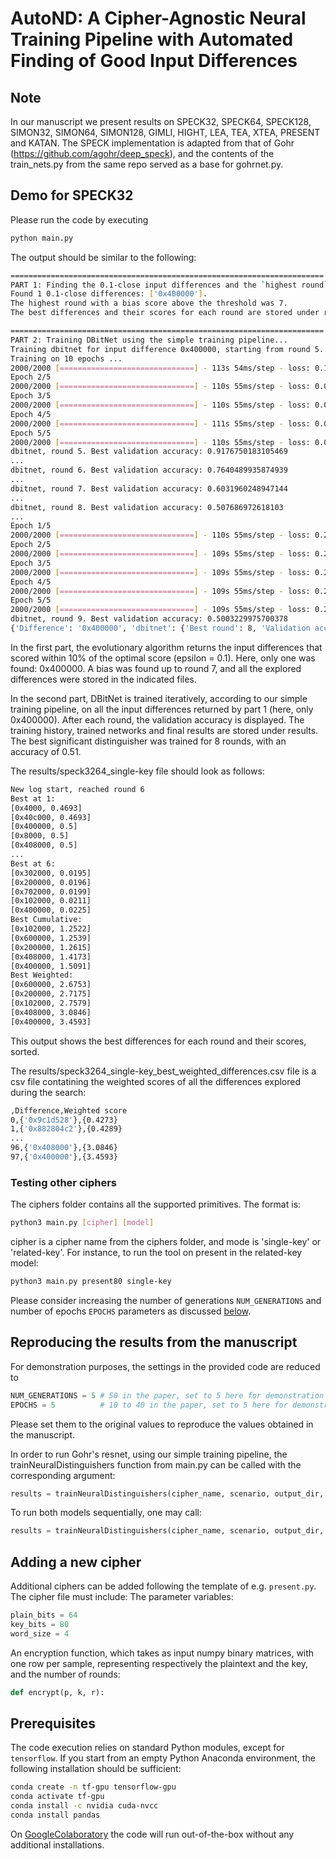 # AutoND: A Cipher-Agnostic Neural Training Pipeline  with Automated Finding of Good Input Differences

## Note 
In our manuscript we present results on SPECK32, SPECK64, SPECK128, SIMON32, SIMON64, SIMON128, GIMLI, HIGHT, LEA, TEA, XTEA, PRESENT and KATAN.
The SPECK implementation is adapted from that of Gohr (https://github.com/agohr/deep_speck), and the contents of the train_nets.py from the same repo
served as a base for gohrnet.py. 

## Demo for SPECK32
Please run the code by executing 
```bash
python main.py
```
The output should be similar to the following: 

```bash
======================================================================
PART 1: Finding the 0.1-close input differences and the `highest round` using the evolutionary optimizer for  speck3264_single-key ...
Found 1 0.1-close differences: ['0x400000'].
The highest round with a bias score above the threshold was 7.
The best differences and their scores for each round are stored under results/speck3264_single-key, and the full list of differences along with their weighted scores are stored under results/speck3264_single-key_best_weighted_differences.csv.

======================================================================
PART 2: Training DBitNet using the simple training pipeline...
Training dbitnet for input difference 0x400000, starting from round 5...
Training on 10 epochs ...
2000/2000 [==============================] - 113s 54ms/step - loss: 0.1203 - acc: 0.8486 - val_loss: 0.0889 - val_acc: 0.8867
Epoch 2/5
2000/2000 [==============================] - 110s 55ms/step - loss: 0.0828 - acc: 0.8957 - val_loss: 0.0730 - val_acc: 0.9095
Epoch 3/5
2000/2000 [==============================] - 110s 55ms/step - loss: 0.0717 - acc: 0.9108 - val_loss: 0.0661 - val_acc: 0.9167
Epoch 4/5
2000/2000 [==============================] - 111s 55ms/step - loss: 0.0657 - acc: 0.9171 - val_loss: 0.0650 - val_acc: 0.9174
Epoch 5/5
2000/2000 [==============================] - 110s 55ms/step - loss: 0.0648 - acc: 0.9176 - val_loss: 0.0646 - val_acc: 0.9177
dbitnet, round 5. Best validation accuracy: 0.9176750183105469
...
dbitnet, round 6. Best validation accuracy: 0.7640489935874939
...
dbitnet, round 7. Best validation accuracy: 0.6031960248947144
...
dbitnet, round 8. Best validation accuracy: 0.507686972618103
...
Epoch 1/5
2000/2000 [==============================] - 110s 55ms/step - loss: 0.2502 - acc: 0.5000 - val_loss: 0.2505 - val_acc: 0.5003
Epoch 2/5
2000/2000 [==============================] - 109s 55ms/step - loss: 0.2502 - acc: 0.5012 - val_loss: 0.2501 - val_acc: 0.5003
Epoch 3/5
2000/2000 [==============================] - 109s 55ms/step - loss: 0.2501 - acc: 0.5022 - val_loss: 0.2501 - val_acc: 0.5003
Epoch 4/5
2000/2000 [==============================] - 109s 55ms/step - loss: 0.2501 - acc: 0.5027 - val_loss: 0.2502 - val_acc: 0.4998
Epoch 5/5
2000/2000 [==============================] - 109s 55ms/step - loss: 0.2501 - acc: 0.5032 - val_loss: 0.2501 - val_acc: 0.4996
dbitnet, round 9. Best validation accuracy: 0.5003229975700378
{'Difference': '0x400000', 'dbitnet': {'Best round': 8, 'Validation accuracy': 0.507686972618103}}
```

In the first part, the evolutionary algorithm returns the input differences that scored within 10% of the optimal score (epsilon = 0.1). 
Here, only one was found: 0x400000. A bias was found up to round 7, and all the explored differences were stored in the indicated files.

In the second part, DBitNet is trained iteratively, according to our simple training pipeline, on all the input differences returned by part 1 (here, only 0x400000). After each round, the validation
accuracy is displayed. The training history, trained networks and final results are stored under results. The best significant distinguisher was trained for 8 rounds, with an accuracy of 0.51.

The results/speck3264_single-key file should look as follows:
```bash
New log start, reached round 6
Best at 1:
[0x4000, 0.4693]
[0x40c000, 0.4693]
[0x400000, 0.5]
[0x8000, 0.5]
[0x408000, 0.5]
...
Best at 6:
[0x302000, 0.0195]
[0x200000, 0.0196]
[0x702000, 0.0199]
[0x102000, 0.0211]
[0x400000, 0.0225]
Best Cumulative:
[0x102000, 1.2522]
[0x600000, 1.2539]
[0x200000, 1.2615]
[0x408000, 1.4173]
[0x400000, 1.5091]
Best Weighted:
[0x600000, 2.6753]
[0x200000, 2.7175]
[0x102000, 2.7579]
[0x408000, 3.0846]
[0x400000, 3.4593]
```
This output shows the best differences for each round and their scores, sorted. 

The results/speck3264_single-key_best_weighted_differences.csv file is a csv file contatining the weighted scores of all the differences explored during the search:
```bash
,Difference,Weighted score
0,{'0x9c1d528'},{0.4273}
1,{'0x882804c2'},{0.4289}
...
96,{'0x408000'},{3.0846}
97,{'0x400000'},{3.4593}
```

### Testing other ciphers
The ciphers folder contains all the supported primitives. The format is: 
```bash
python3 main.py [cipher] [model] 
```
cipher is a cipher name from the ciphers folder, and mode is 'single-key' or 'related-key'.
For instance, to run the tool on present in the related-key model:
```bash
python3 main.py present80 single-key
```
Please consider increasing the number of generations `NUM_GENERATIONS` and number of epochs `EPOCHS` parameters as discussed [below](#reproduce-results-from-table-5-and-6-in-the-manuscript).

## Reproducing the results from the manuscript
For demonstration purposes, the settings in the provided code are reduced to 
```python
NUM_GENERATIONS = 5 # 50 in the paper, set to 5 here for demonstration in optimizer.py
EPOCHS = 5          # 10 to 40 in the paper, set to 5 here for demonstration in train_nets.py
```
Please set them to the original values to reproduce the values obtained in the manuscript. 

In order to run Gohr's resnet, using our simple training pipeline, the trainNeuralDistinguishers function from main.py can be called with the corresponding argument:
```python
results = trainNeuralDistinguishers(cipher_name, scenario, output_dir, input_difference, max(1, highest_round-2), nets =['gohr'])
```

To run both models sequentially, one may call:
```python
results = trainNeuralDistinguishers(cipher_name, scenario, output_dir, input_difference, max(1, highest_round-2), nets =['gohr, dbitnet'])
```

## Adding a new cipher
Additional ciphers can be added following the template of e.g. `present.py`. The cipher file must include:
The parameter variables:
```python
plain_bits = 64
key_bits = 80
word_size = 4
```
An encryption function, which takes as input numpy binary matrices, with one row per sample, representing respectively the plaintext and the key, and the number of rounds:
```python
def encrypt(p, k, r):
```

## Prerequisites
The code execution relies on standard Python modules, except for `tensorflow`.
If you start from an empty Python Anaconda environment, the following installation should be sufficient: 
```bash
conda create -n tf-gpu tensorflow-gpu
conda activate tf-gpu
conda install -c nvidia cuda-nvcc
conda install pandas
```
On [GoogleColaboratory](https://colab.research.google.com/) the code will run out-of-the-box without any additional installations.
